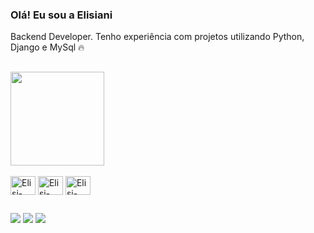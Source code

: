### Olá! Eu sou a Elisiani 
Backend Developer. Tenho experiência com projetos utilizando Python, Django e MySql 🔥
##

  <div>
    <img height="150cn" src= "https://github-readme-stats.vercel.app/api/top-langs/?username=elisianialves&layout=compact&langs_count=16&themer=dark"/>
  </div>
    
  <div languages_dev><br>
    <img align="center" alt="Elisi-Python" height="30" width="40" src= "https://cdn.jsdelivr.net/gh/devicons/devicon/icons/html5/html5-original.svg"/>
    <img align="center" alt="Elisi-Python" height="30" width="40" src= "https://cdn.jsdelivr.net/gh/devicons/devicon/icons/css3/css3-original.svg" />
    <img align="center" alt="Elisi-Python" height="30" width="40" src= "https://cdn.jsdelivr.net/gh/devicons/devicon/icons/python/python-original.svg"/>
  </div>

##

  <div contact>
    <a href=" " target= "_blank"><img src= "https://img.shields.io/badge/Gmail-D14836?style=for-the-badge&logo=gmail&logoColor=white"target= "_blank"></a>
    <a href="https://twitter.com/elisianialves" target= "_blank"><img src= "https://img.shields.io/badge/Twitter-1DA1F2?style=for-the-badge&logo=twitter&logoColor=white"target= "_blank"></a>
    <a href= "https://www.linkedin.com/in/elisianialves/" target= "_blank"><img src= "https://img.shields.io/badge/LinkedIn-0077B5?style=for-the-badge&logo=linkedin&logoColor=white"target= "_blank"></a>
  </div>
 
